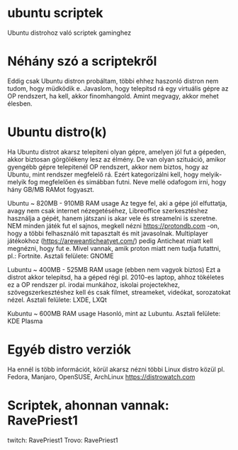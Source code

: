 # ubuntu scriptek
Ubuntu distrohoz való scriptek gaminghez

# Néhány szó a scriptekről
Eddig csak Ubuntu distron probáltam, többi ehhez haszonló distron nem tudom, hogy müdködik e. Javaslom, hogy telepitsd rá egy virtuális gépre az OP rendszert, ha
kell, akkor finomhangold. Amint megvagy, akkor mehet élesben.

# Ubuntu distro(k)
Ha Ubuntu distrot akarsz telepiteni olyan gépre, amelyen jól fut a gépeden, akkor biztosan görgölékeny lesz az élmény. De van olyan szituáció, amikor gyengébb gépre telepitenél OP rendszert, akkor nem biztos, hogy az Ubuntu, mint rendszer megfelelő rá. Ezért kategorizálni kell, hogy melyik-melyik fog megfelelően és simábban futni. Neve mellé odafogom irni, hogy hány GB/MB RAMot fogyaszt.

Ubuntu ~ 820MB - 910MB RAM usage
Az tegye fel, aki a gépe jól elfuttatja, avagy nem csak internet nézegetéséhez, Libreoffice szerkesztéshez használja a gépét, hanem játszani is akar vele és streamelni is szeretne. NEM minden játék fut el sajnos, megkell nézni https://protondb.com -on, hogy a többi felhasználó mit tapasztalt és mit javasolnak. Multiplayer játékokhoz (https://areweanticheatyet.com/) pedig Anticheat miatt kell megnézni, hogy fut e. Mivel vannak, amik proton miatt nem tudja futattni, pl.: Fortnite.  Asztali felülete: GNOME

Lubuntu ~ 400MB - 525MB RAM usage (ebben nem vagyok biztos)
Ezt a distrot akkor telepitsd, ha a géped régi pl. 2010-es laptop, ahhoz tökéletes ez a OP rendszer pl. irodai munkához, iskolai projectekhez, szövegszerkesztéshez kell és csak filmet, streameket, videókat, sorozatokat nézel.
Asztali felülete: LXDE, LXQt

Kubuntu ~ 600MB RAM usage 
Hasonló, mint az Lubuntu. Asztali felülete: KDE Plasma

# Egyéb distro verziók
Ha ennél is több információt, körül akarsz nézni többi Linux distro közül pl. Fedora, Manjaro, OpenSUSE, ArchLinux
https://distrowatch.com

# Scriptek, ahonnan vannak: RavePriest1
twitch: RavePriest1
Trovo: RavePriest1

